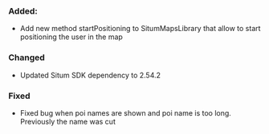 ### Added:
- Add new method startPositioning to SitumMapsLibrary that allow to start positioning the user in the map
### Changed
-  Updated Situm SDK dependency to 2.54.2
### Fixed
- Fixed bug when poi names are shown and poi name is too long. Previously the name was cut